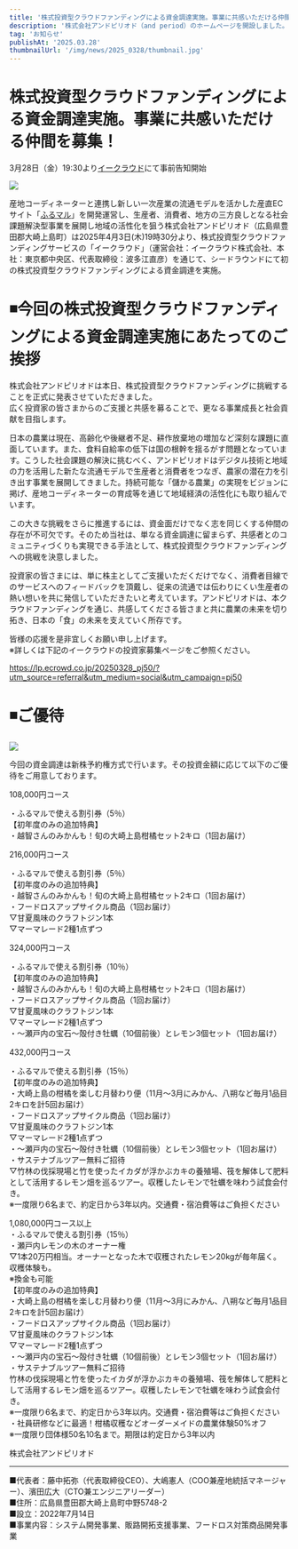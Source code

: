 ```yaml
---
title: '株式投資型クラウドファンディングによる資金調達実施。事業に共感いただける仲間を募集！'
description: '株式会社アンドピリオド（and period）のホームページを開設しました。'
tag: 'お知らせ'
publishAt: '2025.03.28'
thumbnailUrl: '/img/news/2025_0328/thumbnail.jpg'
---
```


# 株式投資型クラウドファンディングによる資金調達実施。事業に共感いただける仲間を募集！

3月28日（金）19:30より[イークラウド](https://lp.ecrowd.co.jp/20250328_pj50/?utm_source=referral&utm_medium=social&utm_campaign=pj50)にて事前告知開始

![](/img/news/2025_0328/thumbnail.jpg)

産地コーディネーターと連携し新しい一次産業の流通モデルを活かした産直ECサイト「[ふるマル](https://www.furumaru.and-period.co.jp/)」を開発運営し、生産者、消費者、地方の三方良しとなる社会課題解決型事業を展開し地域の活性化を狙う株式会社アンドピリオド（広島県豊田郡大崎上島町）は2025年4月3日(木)19時30分より、株式投資型クラウドファンディングサービスの「イークラウド」（運営会社：イークラウド株式会社、本社：東京都中央区、代表取締役：波多江直彦）を通じて、シードラウンドにて初の株式投資型クラウドファンディングによる資金調達を実施。

# ◾今回の株式投資型クラウドファンディングによる資金調達実施にあたってのご挨拶

株式会社アンドピリオドは本日、株式投資型クラウドファンディングに挑戦することを正式に発表させていただきました。  
広く投資家の皆さまからのご支援と共感を募ることで、更なる事業成長と社会貢献を目指します。

日本の農業は現在、高齢化や後継者不足、耕作放棄地の増加など深刻な課題に直面しています。また、食料自給率の低下は国の根幹を揺るがす問題となっています。こうした社会課題の解決に挑むべく、アンドピリオドはデジタル技術と地域の力を活用した新たな流通モデルで生産者と消費者をつなぎ、農家の潜在力を引き出す事業を展開してきました。持続可能な「儲かる農業」の実現をビジョンに掲げ、産地コーディネーターの育成等を通じて地域経済の活性化にも取り組んでいます。

この大きな挑戦をさらに推進するには、資金面だけでなく志を同じくする仲間の存在が不可欠です。そのため当社は、単なる資金調達に留まらず、共感者とのコミュニティづくりも実現できる手法として、株式投資型クラウドファンディングへの挑戦を決意しました。

投資家の皆さまには、単に株主としてご支援いただくだけでなく、消費者目線でのサービスへのフィードバックを頂戴し、従来の流通では伝わりにくい生産者の熱い想いを共に発信していただきたいと考えています。アンドピリオドは、本クラウドファンディングを通じ、共感してくださる皆さまと共に農業の未来を切り拓き、日本の「食」の未来を支えていく所存です。

皆様の応援を是非宜しくお願い申し上げます。  
※詳しくは下記のイークラウドの投資家募集ページをご参照ください。

https://lp.ecrowd.co.jp/20250328_pj50/?utm_source=referral&utm_medium=social&utm_campaign=pj50

# ◾️ご優待

![](/img/news/2025_0328/return.jpg)

今回の資金調達は新株予約権方式で行います。その投資金額に応じて以下のご優待をご用意しております。

108,000円コース

・ふるマルで使える割引券（5％）  
【初年度のみの追加特典】  
・越智さんのみかんも！旬の大崎上島柑橘セット2キロ（1回お届け）

216,000円コース

・ふるマルで使える割引券（5％）  
【初年度のみの追加特典】  
・越智さんのみかんも！旬の大崎上島柑橘セット2キロ（1回お届け）  
・フードロスアップサイクル商品（1回お届け）  
▽甘夏風味のクラフトジン1本  
▽マーマレード2種1点ずつ

324,000円コース

・ふるマルで使える割引券（10％）  
【初年度のみの追加特典】  
・越智さんのみかんも！旬の大崎上島柑橘セット2キロ（1回お届け）  
・フードロスアップサイクル商品（1回お届け）  
▽甘夏風味のクラフトジン1本  
▽マーマレード2種1点ずつ  
・〜瀬戸内の宝石〜殻付き牡蠣（10個前後）とレモン3個セット（1回お届け）

432,000円コース

・ふるマルで使える割引券（15％）  
【初年度のみの追加特典】  
・大崎上島の柑橘を楽しむ月替わり便（11月～3月にみかん、八朔など毎月1品目2キロを計5回お届け）  
・フードロスアップサイクル商品（1回お届け）  
▽甘夏風味のクラフトジン1本  
▽マーマレード2種1点ずつ  
・〜瀬戸内の宝石〜殻付き牡蠣（10個前後）とレモン3個セット（1回お届け）  
・サステナブルツアー無料ご招待  
▽竹林の伐採現場と竹を使ったイカダが浮かぶカキの養殖場、筏を解体して肥料として活用するレモン畑を巡るツアー。収穫したレモンで牡蠣を味わう試食会付き。  
※一度限り6名まで、約定日から3年以内。交通費・宿泊費等はご負担ください

1,080,000円コース以上  
・ふるマルで使える割引券（15％）  
・瀬戸内レモンの木のオーナー権  
▽1本20万円相当。オーナーとなった木で収穫されたレモン20kgが毎年届く。収穫体験も。  
※換金も可能  
【初年度のみの追加特典】  
・大崎上島の柑橘を楽しむ月替わり便（11月～3月にみかん、八朔など毎月1品目2キロを計5回お届け）  
・フードロスアップサイクル商品（1回お届け）  
▽甘夏風味のクラフトジン1本  
▽マーマレード2種1点ずつ  
・〜瀬戸内の宝石〜殻付き牡蠣（10個前後）とレモン3個セット（1回お届け）  
・サステナブルツアー無料ご招待  
竹林の伐採現場と竹を使ったイカダが浮かぶカキの養殖場、筏を解体して肥料として活用するレモン畑を巡るツアー。収穫したレモンで牡蠣を味わう試食会付き。  
※一度限り6名まで、約定日から3年以内。交通費・宿泊費等はご負担ください  
・社員研修などに最適！柑橘収穫などオーダーメイドの農業体験50%オフ  
※一度限り団体様50名10名まで。期限は約定日から3年以内

株式会社アンドピリオド

---

■代表者：藤中拓弥（代表取締役CEO）、大嶋憲人（COO兼産地統括マネージャー）、濱田広大（CTO兼エンジニアリーダー）  
■住所：広島県豊田郡大崎上島町中野5748-2  
■設立：2022年7月14日  
■事業内容：システム開発事業、販路開拓支援事業、フードロス対策商品開発事業
